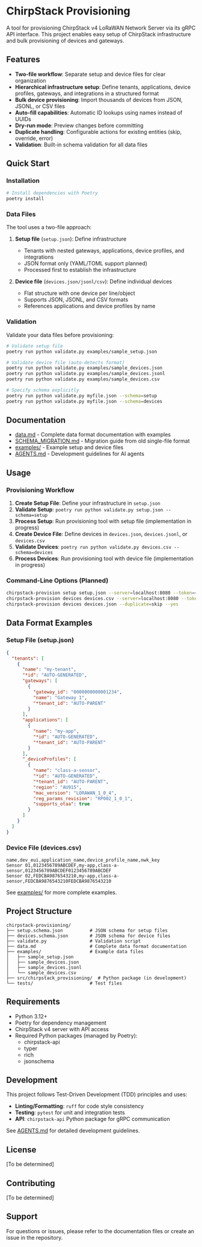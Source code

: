 # ChirpStack Provisioning

A tool for provisioning ChirpStack v4 LoRaWAN Network Server via its gRPC API interface. This project enables easy setup of ChirpStack infrastructure and bulk provisioning of devices and gateways.

## Features

- **Two-file workflow**: Separate setup and device files for clear organization
- **Hierarchical infrastructure setup**: Define tenants, applications, device profiles, gateways, and integrations in a structured format
- **Bulk device provisioning**: Import thousands of devices from JSON, JSONL, or CSV files
- **Auto-fill capabilities**: Automatic ID lookups using names instead of UUIDs
- **Dry-run mode**: Preview changes before committing
- **Duplicate handling**: Configurable actions for existing entities (skip, override, error)
- **Validation**: Built-in schema validation for all data files

## Quick Start

### Installation

```bash
# Install dependencies with Poetry
poetry install
```

### Data Files

The tool uses a two-file approach:

1. **Setup file** (`setup.json`): Define infrastructure
   - Tenants with nested gateways, applications, device profiles, and integrations
   - JSON format only (YAML/TOML support planned)
   - Processed first to establish the infrastructure

2. **Device file** (`devices.json/jsonl/csv`): Define individual devices
   - Flat structure with one device per line/object
   - Supports JSON, JSONL, and CSV formats
   - References applications and device profiles by name

### Validation

Validate your data files before provisioning:

```bash
# Validate setup file
poetry run python validate.py examples/sample_setup.json

# Validate device file (auto-detects format)
poetry run python validate.py examples/sample_devices.json
poetry run python validate.py examples/sample_devices.jsonl
poetry run python validate.py examples/sample_devices.csv

# Specify schema explicitly
poetry run python validate.py myfile.json --schema=setup
poetry run python validate.py myfile.json --schema=devices
```

## Documentation

- [data.md](data.md) - Complete data format documentation with examples
- [SCHEMA_MIGRATION.md](SCHEMA_MIGRATION.md) - Migration guide from old single-file format
- [examples/](examples/) - Example setup and device files
- [AGENTS.md](AGENTS.md) - Development guidelines for AI agents

## Usage

### Provisioning Workflow

1. **Create Setup File**: Define your infrastructure in `setup.json`
2. **Validate Setup**: `poetry run python validate.py setup.json --schema=setup`
3. **Process Setup**: Run provisioning tool with setup file (implementation in progress)
4. **Create Device File**: Define devices in `devices.json`, `devices.jsonl`, or `devices.csv`
5. **Validate Devices**: `poetry run python validate.py devices.csv --schema=devices`
6. **Process Devices**: Run provisioning tool with device file (implementation in progress)

### Command-Line Options (Planned)

```bash
chirpstack-provision setup setup.json --server=localhost:8080 --token=<API_TOKEN>
chirpstack-provision devices devices.csv --server=localhost:8080 --token=<API_TOKEN> --dry-run
chirpstack-provision devices devices.json --duplicate=skip --yes
```

## Data Format Examples

### Setup File (setup.json)

```json
{
  "tenants": [
    {
      "name": "my-tenant",
      "*id": "AUTO-GENERATED",
      "gateways": [
        {
          "gateway_id": "0000000000001234",
          "name": "Gateway 1",
          "*tenant_id": "AUTO-PARENT"
        }
      ],
      "applications": [
        {
          "name": "my-app",
          "*id": "AUTO-GENERATED",
          "*tenant_id": "AUTO-PARENT"
        }
      ],
      "_deviceProfiles": [
        {
          "name": "class-a-sensor",
          "*id": "AUTO-GENERATED",
          "*tenant_id": "AUTO-PARENT",
          "region": "AU915",
          "mac_version": "LORAWAN_1_0_4",
          "reg_params_revision": "RP002_1_0_1",
          "supports_otaa": true
        }
      ]
    }
  ]
}
```

### Device File (devices.csv)

```csv
name,dev_eui,application_name,device_profile_name,nwk_key
Sensor 01,0123456789ABCDEF,my-app,class-a-sensor,0123456789ABCDEF0123456789ABCDEF
Sensor 02,FEDCBA9876543210,my-app,class-a-sensor,FEDCBA9876543210FEDCBA9876543210
```

See [examples/](examples/) for more complete examples.

## Project Structure

```
chirpstack-provisioning/
├── setup.schema.json          # JSON schema for setup files
├── devices.schema.json        # JSON schema for device files
├── validate.py                # Validation script
├── data.md                    # Complete data format documentation
├── examples/                  # Example data files
│   ├── sample_setup.json
│   ├── sample_devices.json
│   ├── sample_devices.jsonl
│   └── sample_devices.csv
├── src/chirpstack_provisioning/  # Python package (in development)
└── tests/                     # Test files
```

## Requirements

- Python 3.12+
- Poetry for dependency management
- ChirpStack v4 server with API access
- Required Python packages (managed by Poetry):
  - chirpstack-api
  - typer
  - rich
  - jsonschema

## Development

This project follows Test-Driven Development (TDD) principles and uses:
- **Linting/Formatting**: `ruff` for code style consistency
- **Testing**: `pytest` for unit and integration tests
- **API**: `chirpstack-api` Python package for gRPC communication

See [AGENTS.md](AGENTS.md) for detailed development guidelines.

## License

[To be determined]

## Contributing

[To be determined]

## Support

For questions or issues, please refer to the documentation files or create an issue in the repository.
